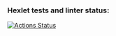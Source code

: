 ### Hexlet tests and linter status:
[![Actions Status](https://github.com/lisaCookie/python-project-52/actions/workflows/hexlet-check.yml/badge.svg)](https://github.com/lisaCookie/python-project-52/actions)
